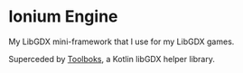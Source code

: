 # Ionium Engine
My LibGDX mini-framework that I use for my LibGDX games.

Superceded by [Toolboks](https://github.com/chrislo27/Toolboks), a Kotlin libGDX helper library.
